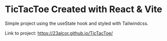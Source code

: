 # TicTacToe Created with React & Vite

Simple project using the useState hook and styled with Tailwindcss.

Link to project: https://23alcor.github.io/TicTacToe/
